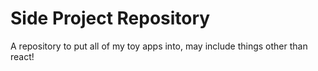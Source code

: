 # Side Project Repository

A repository to put all of my toy apps into, may include things other than react!

